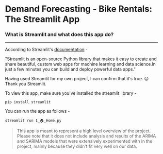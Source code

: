 # Demand Forecasting - Bike Rentals: The Streamlit App

### What is Streamlit and what does this app do?
---

According to Streamlit's [documentation](https://docs.streamlit.io/) -

"Streamlit is an open-source Python library that makes it easy to create and share beautiful, custom web apps for machine learning and data science.In just a few minutes you can build and deploy powerful data apps."

Having used Streamlit for my own project, I can confirm that it's true. 😉
Thank you Streamlit.

To view this app, make sure you've installed the streamlit library -

`pip install streamlit`

You can run the app as follows -

`streamlit run 1_🏠_Home.py`


>This app is meant to represent a high level overview of the project. Please note that it does not include analysis and results of the ARIMA and SARIMA models that were extensively experimented with in the project, mainly because they didn't fit very well on our data.

